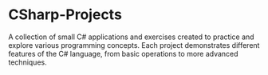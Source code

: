 # CSharp-Projects
A collection of small C# applications and exercises created to practice and explore various programming concepts. Each project demonstrates different features of the C# language, from basic operations to more advanced techniques.
